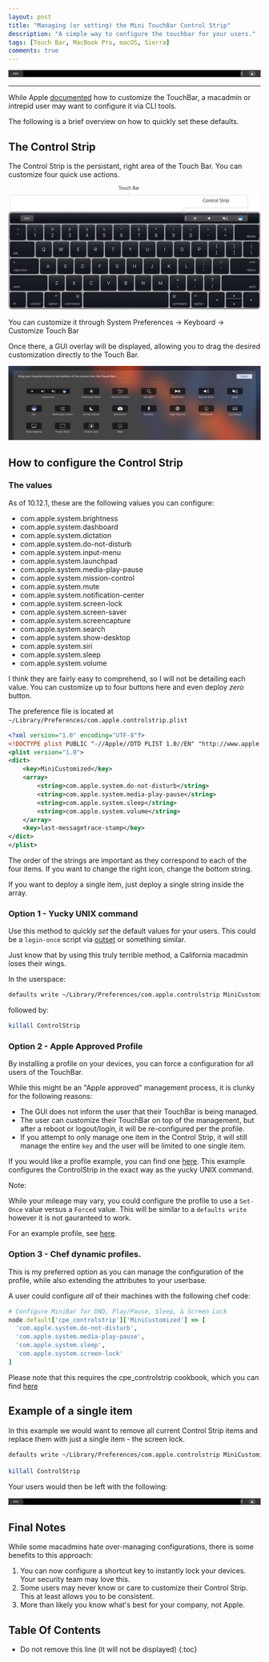 ```yaml
---
layout: post
title: "Managing (or setting) the Mini TouchBar Control Strip"
description: "A simple way to configure the touchbar for your users."
tags: [Touch Bar, MacBook Pro, macOS, Sierra]
comments: true
---
```

![MiniBar Hero](/images/2016/11/Customized_Touch_Bar.png "MiniBar Hero")

---

While Apple [documented](https://support.apple.com/en-us/HT207055) how to customize the TouchBar, a macadmin or intrepid user may want to configure it via CLI tools.

The following is a brief overview on how to quickly set these defaults.

## The Control Strip
The Control Strip is the persistant, right area of the Touch Bar. You can customize four quick use actions.

![Control Strip](/images/2016/11/macbook-pro-touch-bar-control-strip-tech-spec.jpg "Control Strip")

You can customize it through System Preferences -> Keyboard -> Customize Touch Bar

Once there, a GUI overlay will be displayed, allowing you to drag the desired customization directly to the Touch Bar.

![Control Strip Customization](/images/2016/11/ControlStripUI.jpg "Control Strip Customization")


## How to configure the Control Strip

### The values
As of 10.12.1, these are the following values you can configure:

* com.apple.system.brightness
* com.apple.system.dashboard
* com.apple.system.dictation
* com.apple.system.do-not-disturb
* com.apple.system.input-menu
* com.apple.system.launchpad
* com.apple.system.media-play-pause
* com.apple.system.mission-control
* com.apple.system.mute
* com.apple.system.notification-center
* com.apple.system.screen-lock
* com.apple.system.screen-saver
* com.apple.system.screencapture
* com.apple.system.search
* com.apple.system.show-desktop
* com.apple.system.siri
* com.apple.system.sleep
* com.apple.system.volume

I think they are fairly easy to comprehend, so I will not be detailing each value. You can customize up to four buttons here and even deploy *zero* button.

The preference file is located at `~/Library/Preferences/com.apple.controlstrip.plist`

``` xml
<?xml version="1.0" encoding="UTF-8"?>
<!DOCTYPE plist PUBLIC "-//Apple//DTD PLIST 1.0//EN" "http://www.apple.com/DTDs/PropertyList-1.0.dtd">
<plist version="1.0">
<dict>
	<key>MiniCustomized</key>
	<array>
		<string>com.apple.system.do-not-disturb</string>
		<string>com.apple.system.media-play-pause</string>
		<string>com.apple.system.sleep</string>
		<string>com.apple.system.volume</string>
	</array>
	<key>last-messagetrace-stamp</key>
</dict>
</plist>
```

The order of the strings are important as they correspond to each of the four items. If you want to change the right icon, change the bottom string.

If you want to deploy a single item, just deploy a single string inside the array.

### Option 1 - Yucky UNIX command

Use this method to quickly _set_ the default values for your users. This could be a `login-once` script via [outset](https://github.com/chilcote/outset) or something similar.

Just know that by using this truly terrible method, a California macadmin loses their wings.

In the userspace:

``` bash
defaults write ~/Library/Preferences/com.apple.controlstrip MiniCustomized '(com.apple.system.do-not-disturb, com.apple.system.media-play-pause, com.apple.system.sleep, com.apple.system.screen-lock )'
```

followed by:

``` bash
killall ControlStrip
```

### Option 2 - Apple Approved Profile
By installing a profile on your devices, you can force a configuration for all users of the TouchBar.

While this might be an "Apple approved" management process, it is clunky for the following reasons:

* The GUI does not inform the user that their TouchBar is being managed.
* The user can customize their TouchBar on top of the management, but after a reboot or logout/login, it will be re-configured per the profile.
* If you attempt to only manage one item in the Control Strip, it will still manage the entire `key` and the user will be limited to one single item.

If you would like a profile example, you can find one [here](https://github.com/erikng/osxprofiles/blob/master/apple/com.apple.controlstrip.mobileconfig). This example configures the ControlStrip in the exact way as the yucky UNIX command.

Note:

While your mileage may vary, you could configure the profile to use a `Set-Once` value versus a `Forced` value. This will be similar to a `defaults write` however it is not gauranteed to work.

For an example profile, see [here](https://github.com/erikng/osxprofiles/blob/master/apple/com.apple.controlstrip-setonce.mobileconfig).

### Option 3 - Chef dynamic profiles.

This is my preferred option as you can manage the configuration of the profile, while also extending the attributes to your userbase.

A user could configure _all_ of their machines with the following chef code:

``` ruby
# Configure MiniBar for DND, Play/Pause, Sleep, & Screen Lock
node.default['cpe_controlstrip']['MiniCustomized'] => [
  'com.apple.system.do-not-disturb',
  'com.apple.system.media-play-pause',
  'com.apple.system.sleep',
  'com.apple.system.screen-lock'
]
```

Please note that this requires the cpe_controlstrip cookbook, which you can find [here](https://github.com/erikng/cookbooks/tree/master/macOS/cpe_controlstrip)

## Example of a single item
In this example we would want to remove all current Control Strip items and replace them with just a single item - the screen lock.

``` bash
defaults write ~/Library/Preferences/com.apple.controlstrip MiniCustomized '(com.apple.system.screen-lock)'

killall ControlStrip
```

Your users would then be left with the following:

![Customized Control Strip](/images/2016/11/Customized_Touch_Bar.png "Customized Control Strip")

## Final Notes
While some macadmins hate over-managing configurations, there is some benefits to this approach:

1. You can now configure a shortcut key to instantly lock your devices. Your security team may love this.
2. Some users may never know or care to customize their Control Strip. This at least allows you to be consistent.
3. More than likely you know what's best for your company, not Apple.

## Table Of Contents
* Do not remove this line (it will not be displayed)
{:toc}